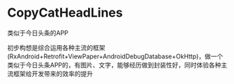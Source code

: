 # CopyCatHeadLines
类似于今日头条的APP


初步构想是综合运用各种主流的框架(RxAndroid+Retrofit+ViewPaper+AndroidDebugDatabase+OkHttp)，做一个类似于今日头条APP的，有图片、文字，能够经历做到封装性好，同时体验各种主流框架给开发带来的效率的提升
